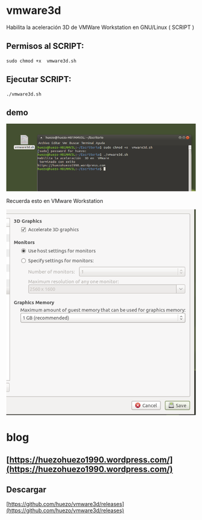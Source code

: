 # vmware3d
Habilita la aceleración  3D de  VMWare Workstation en GNU/Linux ( SCRIPT )

## Permisos al SCRIPT:
```
sudo chmod +x  vmware3d.sh
```
## Ejecutar SCRIPT:

```
./vmware3d.sh
```


## demo

[demo]:https://raw.githubusercontent.com/huezo/vmware3d/master/demo.png

![demo3d][demo]

Recuerda esto en VMware Workstation

[1]:https://raw.githubusercontent.com/huezo/vmware3d/master/1.png

![1][1]

# blog 

## [https://huezohuezo1990.wordpress.com/](https://huezohuezo1990.wordpress.com/)

## Descargar 
[https://github.com/huezo/vmware3d/releases](https://github.com/huezo/vmware3d/releases)
